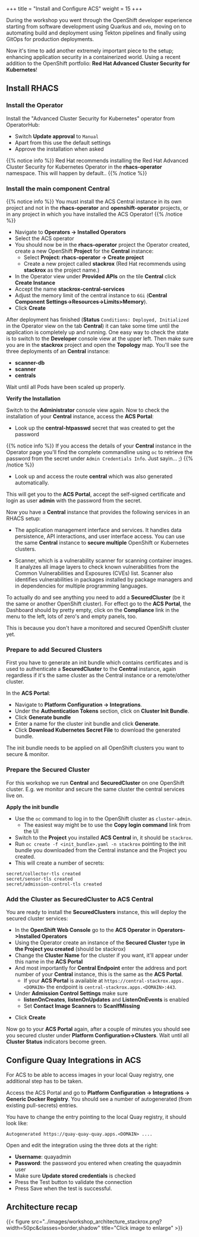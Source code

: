 +++
title = "Install and Configure ACS"
weight = 15
+++

During the workshop you went through the OpenShift developer experience starting from software development using Quarkus and `odo`, moving on to automating build and deployment using Tekton pipelines and finally using GitOps for production deployments.

Now it's time to add another extremely important piece to the setup; enhancing application security in a containerized world. Using a recent addition to the OpenShift portfolio: **Red Hat Advanced Cluster Security for Kubernetes**!

## Install RHACS

### Install the Operator

Install the "Advanced Cluster Security for Kubernetes" operator from OperatorHub:

- Switch **Update approval** to `Manual`
- Apart from this use the default settings
- Approve the installation when asked

{{% notice info %}}
Red Hat recommends installing the Red Hat Advanced Cluster Security for Kubernetes Operator in the **rhacs-operator** namespace. This will happen by default..
{{% /notice %}}

### Install the main component **Central**

{{% notice info %}}
You must install the ACS Central instance in its own project and not in the **rhacs-operator** and **openshift-operator** projects, or in any project in which you have installed the ACS Operator!
{{% /notice %}}

- Navigate to **Operators → Installed Operators**
- Select the ACS operator
- You should now be in the **rhacs-operator** project the Operator created, create a new OpenShift **Project** for the **Central** instance:
  - Select **Project: rhacs-operator → Create project**
  - Create a new project called **stackrox** (Red Hat recommends using **stackrox** as the project name.)
- In the Operator view under **Provided APIs** on the tile **Central** click **Create Instance**
- Accept the name **stackrox-central-services**
- Adjust the memory limit of the central instance to `6Gi` (**Central Component Settings->Resources->Limits>Memory**).
- Click **Create**

After deployment has finished (**Status** `Conditions: Deployed, Initialized` in the Operator view on the tab **Central**) it can take some time until the application is completely up and running. One easy way to check the state is to switch to the **Developer** console view at the upper left. Then make sure you are in the **stackrox** project and open the **Topology** map. You'll see the three deployments of an **Central** instance:

- **scanner-db**
- **scanner**
- **centrals**

Wait until all Pods have been scaled up properly.

**Verify the Installation**

Switch to the **Administrator** console view again. Now to check the installation of your **Central** instance, access the **ACS Portal**:

- Look up the **central-htpasswd** secret that was created to get the password

{{% notice info %}}
If you access the details of your **Central** instance in the Operator page you'll find the complete commandline using `oc` to retrieve the password from the secret under `Admin Credentials Info`. Just sayin... ;)
{{% /notice %}}

- Look up and access the route **central** which was also generated automatically.

This will get you to the **ACS Portal**, accept the self-signed certificate and login as user **admin** with the password from the secret.

Now you have a **Central** instance that provides the following services in an
RHACS setup:

- The application management interface and services. It handles data persistence, API interactions, and user interface access. You can use the same **Central** instance to **secure multiple** OpenShift or Kubernetes clusters.

- Scanner, which is a vulnerability scanner for scanning container images. It analyzes all image layers to check known vulnerabilities from the Common Vulnerabilities and Exposures (CVEs) list. Scanner also identifies vulnerabilities in packages installed by package managers and in dependencies for multiple programming languages.

To actually do and see anything you need to add a **SecuredCluster** (be it the same or another OpenShift cluster). For effect go to the **ACS Portal**, the Dashboard should by pretty empty, click on the **Compliance** link in the menu to the left, lots of zero's and empty panels, too.

This is because you don't have a monitored and secured OpenShift cluster yet.

### Prepare to add Secured Clusters

First you have to generate an init bundle which contains certificates and is used to authenticate a **SecuredCluster** to the **Central** instance, again regardless if it's the same cluster as the Central instance or a remote/other cluster.

In the **ACS Portal**:

- Navigate to **Platform Configuration → Integrations**.
- Under the **Authentication Tokens** section, click on **Cluster Init Bundle**.
- Click **Generate bundle**
- Enter a name for the cluster init bundle and click **Generate**.
- Click **Download Kubernetes Secret File** to download the generated bundle.

The init bundle needs to be applied on all OpenShift clusters you want to secure & monitor.

### Prepare the Secured Cluster

For this workshop we run **Central** and **SecuredCluster** on one OpenShift cluster. E.g. we monitor and secure the same cluster the central services live on.

**Apply the init bundle**

- Use the `oc` command to log in to the OpenShift cluster as `cluster-admin`.
  - The easiest way might be to use the **Copy login command** link from the UI
- Switch to the **Project** you installed **ACS Central** in, it should be `stackrox`.
- Run `oc create -f <init_bundle>.yaml -n stackrox` pointing to the init bundle you downloaded from the Central instance and the Project you created.
- This will create a number of secrets:

```
secret/collector-tls created
secret/sensor-tls created
secret/admission-control-tls created
```

### Add the Cluster as **SecuredCluster** to **ACS Central**

You are ready to install the **SecuredClusters** instance, this will deploy the secured cluster services:

- In the **OpenShift Web Console** go to the **ACS Operator** in **Operators->Installed Operators**
- Using the Operator create an instance of the **Secured Cluster** type **in the Project you created** (should be stackrox)
- Change the **Cluster Name** for the cluster if you want, it'll appear under this name in the **ACS Portal**
- And most importantly for **Central Endpoint** enter the address and port number of your **Central** instance, this is the same as the **ACS Portal**.
  - If your **ACS Portal** is available at `https://central-stackrox.apps.<DOMAIN>` the endpoint is `central-stackrox.apps.<DOMAIN>:443`.
- Under **Admission Control Settings** make sure
  - **listenOnCreates**, **listenOnUpdates** and **ListenOnEvents** is enabled
  - Set **Contact Image Scanners** to **ScanIfMissing**
<!-- - Under **Per Node Settings** -> **Collector Settings** change the value for **Collection** form `EBPF` to `KernelModule`. This is a workaround for a known issue. -->
- Click **Create**

Now go to your **ACS Portal** again, after a couple of minutes you should see you secured cluster under **Platform Configuration->Clusters**. Wait until all **Cluster Status** indicators become green.

## Configure Quay Integrations in ACS

For ACS to be able to access images in your local Quay registry, one additional step has to be taken.

Access the ACS Portal and go to **Platform Configuration -> Integrations -> Generic Docker Registry**. You should see a number of autogenerated (from existing pull-secrets) entries.

You have to change the entry pointing to the local Quay registry, it should look like:

`Autogenerated https://quay-quay-quay.apps.<DOMAIN> ....`

Open and edit the integration using the three dots at the right:

- **Username**: quayadmin
- **Password**: the password you entered when creating the quayadmin user
- Make sure **Update stored credentials** is checked
- Press the Test button to validate the connection
- Press Save when the test is successful.

## Architecture recap

{{< figure src="../images/workshop_architecture_stackrox.png?width=50pc&classes=border,shadow" title="Click image to enlarge" >}}



